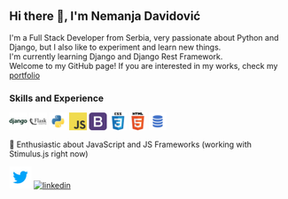 ## Hi there 👋, I'm Nemanja Davidović
I'm a Full Stack Developer from Serbia, very passionate about Python and Django, but I also like to experiment and learn new things. <br>
I'm currently learning Django and Django Rest Framework. <br>
Welcome to my GitHub page! If you are interested in my works, check my [portfolio](https://nemanjadavidovic.pythonanywhere.com/)

### Skills and Experience
<img height="32" width="32" src="https://raw.githubusercontent.com/github/explore/80688e429a7d4ef2fca1e82350fe8e3517d3494d/topics/django/django.png" /> <img height="32" width="32" src="https://raw.githubusercontent.com/github/explore/80688e429a7d4ef2fca1e82350fe8e3517d3494d/topics/flask/flask.png" /> <img height="32" width="32" src="https://raw.githubusercontent.com/github/explore/80688e429a7d4ef2fca1e82350fe8e3517d3494d/topics/python/python.png" />   <img height="32" width="32" src="https://raw.githubusercontent.com/github/explore/80688e429a7d4ef2fca1e82350fe8e3517d3494d/topics/javascript/javascript.png" />   <img height="32" width="32" src="https://raw.githubusercontent.com/github/explore/80688e429a7d4ef2fca1e82350fe8e3517d3494d/topics/bootstrap/bootstrap.png" />   <img height="32" width="32" src="https://raw.githubusercontent.com/github/explore/80688e429a7d4ef2fca1e82350fe8e3517d3494d/topics/css/css.png" />   <img height="32" width="32" src="https://raw.githubusercontent.com/github/explore/80688e429a7d4ef2fca1e82350fe8e3517d3494d/topics/html/html.png" />
<img height="32" width="32" src="https://raw.githubusercontent.com/github/explore/80688e429a7d4ef2fca1e82350fe8e3517d3494d/topics/sql/sql.png" />

🔭 Enthusiastic about JavaScript and JS Frameworks (working with Stimulus.js right now)


[<img src='https://raw.githubusercontent.com/github/explore/80688e429a7d4ef2fca1e82350fe8e3517d3494d/topics/twitter/twitter.png' alt='twitter' height='40'>](https://twitter.com/@0mnadren) [<img src='https://avatars.githubusercontent.com/u/357098?s=200&v=4' alt='linkedin' height='40'>](https://www.linkedin.com/in/nemanja-davidovic-py/) 


